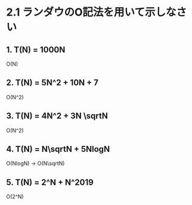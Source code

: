 # 2.1 ランダウのO記法を用いて示しなさい

## 1. T(N) = 1000N

O(N)

## 2. T(N) = 5N^2 + 10N + 7

O(N^2)

## 3. T(N) = 4N^2 + 3N \sqrtN

O(N^2)

## 4. T(N) = N\sqrtN + 5NlogN

O(NlogN) -> O(N\sqrtN)

## 5. T(N) = 2^N + N^2019

O(2^N)